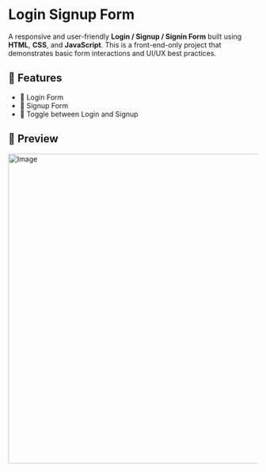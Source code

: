 # Login Signup Form

A responsive and user-friendly **Login / Signup / Signin Form** built using **HTML**, **CSS**, and **JavaScript**. This is a front-end-only project that demonstrates basic form interactions and UI/UX best practices.

## 🔧 Features

- 👤 Login Form
- 📝 Signup Form
- 🔄 Toggle between Login and Signup


## 📸 Preview
<img width="1363" height="627" alt="Image" src="https://github.com/user-attachments/assets/c84b81a6-99a9-4730-b99b-2f143e8912f8" />

